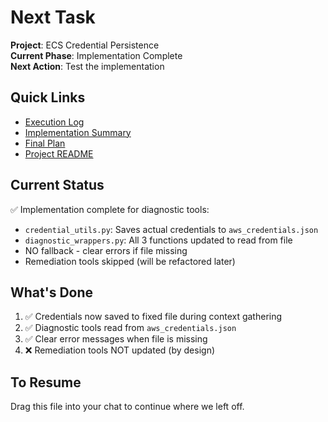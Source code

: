 # Next Task

**Project**: ECS Credential Persistence  
**Current Phase**: Implementation Complete  
**Next Action**: Test the implementation

## Quick Links
- [Execution Log](./tasks/T01_5_execution.md)
- [Implementation Summary](./implementation-summary.md)
- [Final Plan](./tasks/T01_4_final_plan.md)
- [Project README](./README.md)

## Current Status
✅ Implementation complete for diagnostic tools:
- `credential_utils.py`: Saves actual credentials to `aws_credentials.json`
- `diagnostic_wrappers.py`: All 3 functions updated to read from file
- NO fallback - clear errors if file missing
- Remediation tools skipped (will be refactored later)

## What's Done
1. ✅ Credentials now saved to fixed file during context gathering
2. ✅ Diagnostic tools read from `aws_credentials.json`
3. ✅ Clear error messages when file is missing
4. ❌ Remediation tools NOT updated (by design)

## To Resume
Drag this file into your chat to continue where we left off.

